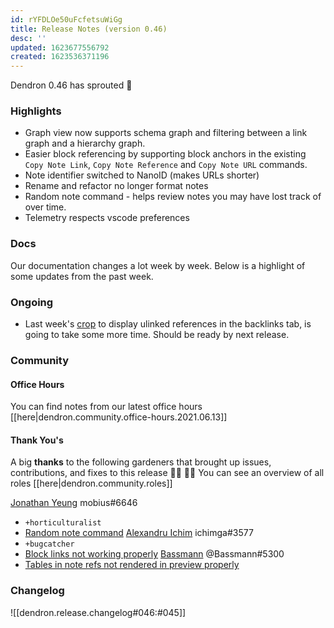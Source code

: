 ```yaml
---
id: rYFDLOe50uFcfetsuWiGg
title: Release Notes (version 0.46)
desc: ''
updated: 1623677556792
created: 1623536371196
---
```



Dendron 0.46 has sprouted  🌱

### Highlights
- Graph view now supports schema graph and filtering between a link graph and a hierarchy graph. 
- Easier block referencing by supporting block anchors in the existing `Copy Note Link`, `Copy Note Reference` and `Copy Note URL` commands.
- Note identifier switched to NanoID (makes URLs shorter)
- Rename and refactor no longer format notes  
- Random note command - helps review notes you may have lost track of over time.   
- Telemetry respects vscode preferences

### Docs

Our documentation changes a lot week by week. Below is a highlight of some updates from the past week.

### Ongoing 
-   Last week's [crop](https://github.com/dendronhq/dendron/issues/219) to display ulinked references in the backlinks tab, is going to take some more time. Should be ready by next release.

### Community

#### Office Hours

You can find notes from our latest office hours [[here|dendron.community.office-hours.2021.06.13]]

#### Thank You's

A big **thanks** to the following gardeners that brought up issues, contributions, and fixes to this release :man_farmer: :woman_farmer: 
You can see an overview of all roles [[here|dendron.community.roles]]

[Jonathan Yeung](https://github.com/jonathanyeung) mobius#6646
  - `+horticulturalist`
  - [Random note command](https://github.com/dendronhq/dendron/pull/813)
[Alexandru Ichim](https://github.com/agichim) ichimga#3577
  - `+bugcatcher`
  - [Block links not working properly](https://github.com/dendronhq/dendron/issues/817)
[Bassmann](https://github.com/Bassmann) @Bassmann#5300 
  - [Tables in note refs not rendered in preview properly](https://github.com/dendronhq/dendron/issues/815)

### Changelog
![[dendron.release.changelog#046:#045]]
